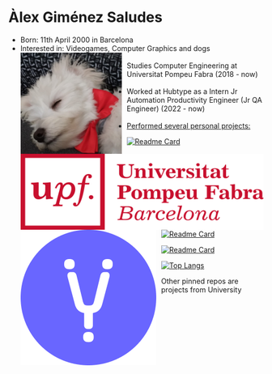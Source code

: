 # Àlex Giménez Saludes
 - Born: 11th April 2000 in Barcelona
 - Interested in: Videogames, Computer Graphics and dogs <br />
 <img src="images/bitxu.jpg"  
 width=200; height=200;
alt="Bitxu the Maltese Puppy"  
style="float: left; margin-right: 10px; " /> <br />
 - Studies Computer Engineering at Universitat Pompeu Fabra (2018 - now) <br />
 <a href="https://www.upf.edu/web/graus/grau-enginyeria-informatica"><img src="images/upf_icon.png"  
 width=500; height=150;
alt="Universitat Pompeu Fabra"  
style="float: left; margin-right: 10px; " /></a> <br />
 - Worked at Hubtype as a Intern Jr Automation Productivity Engineer (Jr QA Engineer) (2022 - now) <br />
<a href="https://www.hubtype.com/"><img src="images/hubtype_icon.png"  
alt="Hubtype"  
style="float: left; margin-right: 10px;" /> <br />
 - Performed several personal projects:

[![Readme Card](https://github-readme-stats-own-rhe4-git-main-alexgimenez02.vercel.app/api/pin/?username=alexgimenez02&repo=Bar-discord&theme=darcula)](https://github.com/anuraghazra/github-readme-stats)

[![Readme Card](https://github-readme-stats-own-rhe4-git-main-alexgimenez02.vercel.app/api/pin/?username=alexgimenez02&repo=SnakeGames&theme=darcula)](https://github.com/anuraghazra/github-readme-stats)

[![Readme Card](https://github-readme-stats-own-rhe4-git-main-alexgimenez02.vercel.app/api/pin/?username=alexgimenez02&repo=Twitch_Chatbot&theme=darcula)](https://github.com/anuraghazra/github-readme-stats)

[![Top Langs](https://github-readme-stats-own-rhe4-git-main-alexgimenez02.vercel.app/api/top-langs/?username=alexgimenez02&layout=compact&theme=darcula)](http://github-readme-stats-own-rhe4.vercel.app/)

Other pinned repos are projects from University
<!--
**alexgimenez02/alexgimenez02** is a ✨ _special_ ✨ repository because its `README.md` (this file) appears on your GitHub profile.

Here are some ideas to get you started:
[https://github-readme-stats-own-rhe4-git-main-alexgimenez02.vercel.app/](http://github-readme-stats-own-rhe4.vercel.app/)
- 🔭 I’m currently working on ...
- 🌱 I’m currently learning ...
- 👯 I’m looking to collaborate on ... &Snake_Games&Twitch_Chatbot
- 🤔 I’m looking for help with ...
- 💬 Ask me about ...
- 📫 How to reach me: ...
- 😄 Pronouns: ...
- ⚡ Fun fact: ...

Link to image: <a href="link"><img src="pathToImage.extension", properties...>
-->
